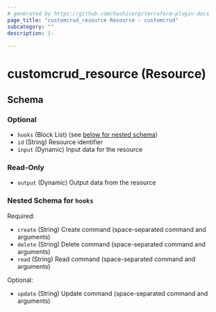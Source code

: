 ```yaml
---
# generated by https://github.com/hashicorp/terraform-plugin-docs
page_title: "customcrud_resource Resource - customcrud"
subcategory: ""
description: |-
  
---
```


# customcrud_resource (Resource)





<!-- schema generated by tfplugindocs -->
## Schema

### Optional

- `hooks` (Block List) (see [below for nested schema](#nestedblock--hooks))
- `id` (String) Resource identifier
- `input` (Dynamic) Input data for the resource

### Read-Only

- `output` (Dynamic) Output data from the resource

<a id="nestedblock--hooks"></a>
### Nested Schema for `hooks`

Required:

- `create` (String) Create command (space-separated command and arguments)
- `delete` (String) Delete command (space-separated command and arguments)
- `read` (String) Read command (space-separated command and arguments)

Optional:

- `update` (String) Update command (space-separated command and arguments)
